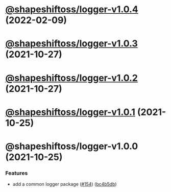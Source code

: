 # [@shapeshiftoss/logger-v1.0.4](https://github.com/shapeshift/lib/compare/@shapeshiftoss/logger-v1.0.3...@shapeshiftoss/logger-v1.0.4) (2022-02-09)

# [@shapeshiftoss/logger-v1.0.3](https://github.com/shapeshift/lib/compare/@shapeshiftoss/logger-v1.0.2...@shapeshiftoss/logger-v1.0.3) (2021-10-27)

# [@shapeshiftoss/logger-v1.0.2](https://github.com/shapeshift/lib/compare/@shapeshiftoss/logger-v1.0.1...@shapeshiftoss/logger-v1.0.2) (2021-10-27)

# [@shapeshiftoss/logger-v1.0.1](https://github.com/shapeshift/lib/compare/@shapeshiftoss/logger-v1.0.0...@shapeshiftoss/logger-v1.0.1) (2021-10-25)

# @shapeshiftoss/logger-v1.0.0 (2021-10-25)


### Features

* add a common logger package ([#154](https://github.com/shapeshift/lib/issues/154)) ([bc4b5db](https://github.com/shapeshift/lib/commit/bc4b5db34077fd2a1e0f83e99678e798c289bc94))
